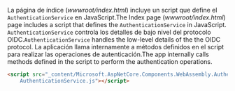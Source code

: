 <span data-ttu-id="f54cd-101">La página de índice (*wwwroot/index.html*) incluye un script que define el `AuthenticationService` en JavaScript.</span><span class="sxs-lookup"><span data-stu-id="f54cd-101">The Index page (*wwwroot/index.html*) page includes a script that defines the `AuthenticationService` in JavaScript.</span></span> <span data-ttu-id="f54cd-102">`AuthenticationService` controla los detalles de bajo nivel del protocolo OIDC.</span><span class="sxs-lookup"><span data-stu-id="f54cd-102">`AuthenticationService` handles the low-level details of the the OIDC protocol.</span></span> <span data-ttu-id="f54cd-103">La aplicación llama internamente a métodos definidos en el script para realizar las operaciones de autenticación.</span><span class="sxs-lookup"><span data-stu-id="f54cd-103">The app internally calls methods defined in the script to perform the authentication operations.</span></span>

```html
<script src="_content/Microsoft.AspNetCore.Components.WebAssembly.Authentication/
    AuthenticationService.js"></script>
```
